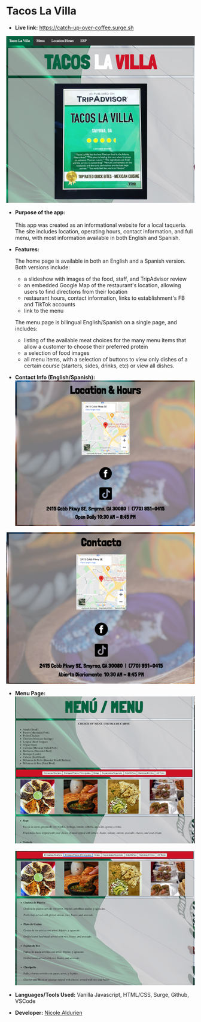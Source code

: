 # Tacos La Villa


* **Live link:**
https://catch-up-over-coffee.surge.sh

![](https://github.com/nicolealdurien/Tacos-La-Villa/blob/main/images/hometop.png?raw=true)

* **Purpose of the app:** <br/><br/>
 This app was created as an informational website for a local taqueria. The site includes location, operating hours, contact information, and full menu, with most information available in both English and Spanish. 


* **Features:** 

    The home page is available in both an English and a Spanish version. Both versions include:
    - a slideshow with images of the food, staff, and TripAdvisor review
    - an embedded Google Map of the restaurant's location, allowing users to find directions from their location
    - restaurant hours, contact information, links to establishment's FB and TikTok accounts
    - link to the menu

    The menu page is bilingual English/Spanish on a single page, and includes:
    - listing of the available meat choices for the many menu items that allow a customer to choose their preferred protein
    - a selection of food images
    - all menu items, with a selection of buttons to view only dishes of a certain course (starters, sides, drinks, etc) or view all dishes.

* **Contact Info (English/Spanish):**
![](https://github.com/nicolealdurien/Tacos-La-Villa/blob/main/images/bottomeng.png?raw=true)

![](https://github.com/nicolealdurien/Tacos-La-Villa/blob/main/images/bottom-esp.png?raw=true)


* **Menu Page:**
![](https://github.com/nicolealdurien/Tacos-La-Villa/blob/main/images/menutop.png?raw=true)
<br/><br/>
![](https://github.com/nicolealdurien/Tacos-La-Villa/blob/main/images/menubottom.png?raw=true)

* **Languages/Tools Used:**
Vanilla Javascript, HTML/CSS, Surge, Github, VSCode


* **Developer:**
[Nicole Aldurien](https://github.com/nicolealdurien)
